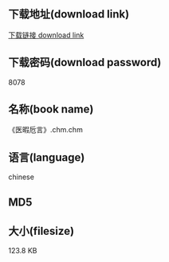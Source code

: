 ## 下载地址(download link)
[下载链接 download link](https://tutu365.netlify.app/?s=%E3%80%8A%E5%8C%BB%E6%9A%87%E5%8D%AE%E8%A8%80%E3%80%8B.chm)

## 下载密码(download password)
8078

## 名称(book name)
《医暇卮言》.chm.chm

## 语言(language)
chinese

## MD5


## 大小(filesize)
123.8 KB
